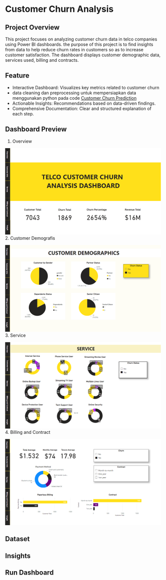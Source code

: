 # Customer Churn Analysis

## Project Overview
This project focuses on analyzing customer churn data in telco companies using Power BI dashboards. the purpose of this project is to find insights from data to help reduce churn rates in customers so as to increase customer satisfaction. The dashboard displays customer demographic data, services used, billing and contracts.

## Feature 
* Interactive Dashboard: Visualizes key metrics related to customer churn
* data cleaning dan preprocessing untuk mempersiapkan data menggunakan python pada code [Customer Churn Prediction](https://github.com/Smjfirna/Customer-churn-prediction/blob/main/Notebook.py)
* Actionable Insights: Recommendations based on data-driven findings.
* Comprehensive Documentation: Clear and structured explanation of each step.

## Dashboard Preview
1. Overview

![Overview](dashboard/overview.png)
2. Customer Demografis

![Customer Demografis](dashboard/cutomer_demographics.png)
3. Service

![Service](dashboard/service.png)
4. Billing and Contract

![Billing and Contract](dashboard/billingandcontract.png)

## Dataset

## Insights

## Run Dashboard

